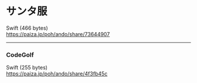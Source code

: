 サンタ服
========
  
  
Swift (466 bytes)  
https://paiza.jp/poh/ando/share/73644907  
  
  
-----
### CodeGolf  
  
  
Swift (255 bytes)  
https://paiza.jp/poh/ando/share/4f3fb45c  

